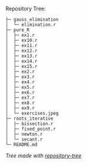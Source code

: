 Repository Tree:

```
├─ gauss_elimination
│  └─ elimination.r
├─ pure_R
│  ├─ ex1.r
│  ├─ ex10.r
│  ├─ ex11.r
│  ├─ ex12.r
│  ├─ ex13.r
│  ├─ ex14.r
│  ├─ ex15.r
│  ├─ ex2.r
│  ├─ ex3.r
│  ├─ ex4.r
│  ├─ ex5.r
│  ├─ ex6.r
│  ├─ ex7.r
│  ├─ ex8.r
│  ├─ ex9.r
│  └─ exercises.jpeg
├─ roots_iterative
│  ├─ bissection.r
│  ├─ fixed_point.r
│  ├─ newton.r
│  └─ secant.r
└─ README.md
```

_Tree made with [repository-tree](https://github.com/xiaoluoboding/repository-tree)_
